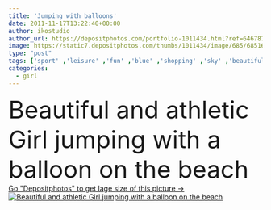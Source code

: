```yaml
---
title: 'Jumping with balloons'
date: 2011-11-17T13:22:40+00:00
author: ikostudio
author_url: https://depositphotos.com/portfolio-1011434.html?ref=64678756
image: https://static7.depositphotos.com/thumbs/1011434/image/685/6851668/api_thumb_450.jpg?forcejpeg=true
type: "post"
tags: ['sport' ,'leisure' ,'fun' ,'blue' ,'shopping' ,'sky' ,'beautiful' ,'happy' ,'party' ,'travel' ,'girl' ,'female' ,'young' ,'summer' ,'freedom' ,'success' ,'vitality' ,'joy' ,'cheerful' ,'nature' ,'spring' ,'fresh' ,'outdoor' ,'flying' ,'energy' ,'sea' ,'landscape' ,'elements' ,'relax' ,'balloon' ,'active' ,'jumping' ,'playing' ,'woman' ,'lifestyle' ,'jump' ,'beach' ,'ocean' ,'sand' ,'fly' ,'team' ,'running' ,'free' ,'wellness' ,'carefree' ,'well' ,'balloons' ,'for' ,'athletic' ,'floating' ]
categories: 
  - girl
---
```

<div aling="center">
            <font size="60"> Beautiful and athletic Girl jumping with a balloon on the beach</font>   
</div>
<div>
    <a href='https://static7.depositphotos.com/thumbs/1011434/image/685/6851668/api_thumb_450.jpg?forcejpeg=true?ref=64678756' target=_blank > Go "Depositphotos" to get lage size of this picture ->
        <img href='https://static7.depositphotos.com/thumbs/1011434/image/685/6851668/api_thumb_450.jpg?forcejpeg=true?ref=64678756' src='https://static7.depositphotos.com/1011434/685/i/950/depositphotos_6851668-stock-photo-jumping-with-balloons.jpg?forcejpeg=true' alt='Beautiful and athletic Girl jumping with a balloon on the beach' >
    </a>
</div>
